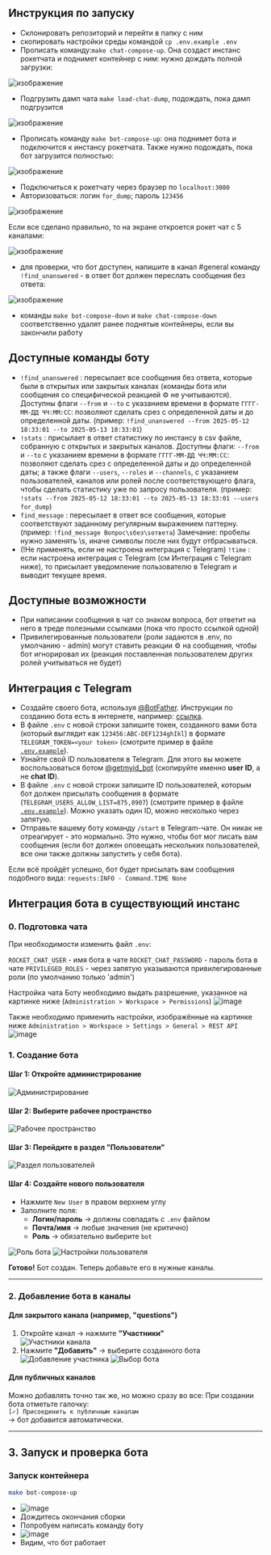 ## Инструкция по запуску

- Склонировать репозиторий и перейти в папку с ним
- скопировать настройки среды командой `cp .env.example .env`
- Прописать команду:`make chat-compose-up`. Она создаст инстанс рокетчата и поднимет контейнер с ним: нужно дождать полной загрузки:

![изображение](https://github.com/user-attachments/assets/d38cc4d4-6c44-40e4-a3ae-d9812d30501e)

- Подгрузить дамп чата `make load-chat-dump`, подождать, пока дамп подгрузится


![изображение](https://github.com/user-attachments/assets/8fb09596-bdb6-4078-91ba-594c78bf2c41)

- Прописать команду `make bot-compose-up`: она поднимет бота и подключится к инстансу рокетчата. Также нужно подождать, пока бот загрузится полностью:


![изображение](https://github.com/user-attachments/assets/504b1e63-b1d7-44bf-a4b5-03578cf754ed)

- Подключиться к рокетчату через браузер по `localhost:3000`
- Авторизоваться: логин `for_dump`; пароль `123456`


![изображение](https://github.com/user-attachments/assets/fe322cc4-1470-446c-b57b-44dc9f3ddd21)

Если все сделано правильно, то на экране откроется рокет чат с 5 каналами:


![изображение](https://github.com/user-attachments/assets/33a3f4fe-4833-4c97-b9d7-46ce12ee1783)

- для проверки, что бот доступен, напишите в канал #general команду `!find_unanswered` - в ответ бот должен переслать сообщения без ответа:


![изображение](https://github.com/user-attachments/assets/c4cd27b1-d08b-4184-b296-54b69509f3cf)

- команды `make bot-compose-down` и `make chat-compose-down` соответственно удалят ранее поднятые контейнеры, если вы закончили работу

## Доступные команды боту

- `!find_unanswered` : пересылает все сообщения без ответа, которые были в открытых или закрытых каналах (команды бота или сообщения со специфической реакцией :gear: не учитываются). Доступны флаги `--from` и `--to`  с указанием времени в формате `ГГГГ-ММ-ДД ЧЧ:ММ:СС`: позволяют сделать срез с определенной даты и до определенной даты. (пример: `!find_unanswered --from 2025-05-12 18:33:01 --to 2025-05-13 18:33:01`)
- `!stats` : присылает в ответ статистику по инстансу в csv файле, собранную с открытых и закрытых каналов. Доступны флаги: `--from` и `--to`  с указанием времени в формате `ГГГГ-ММ-ДД ЧЧ:ММ:СС`: позволяют сделать срез с определенной даты и до определенной даты; а также флаги `--users`, `--roles` и `--channels`, с указанием пользователей, каналов или ролей после соответствующего флага, чтобы сделать статистику уже по запросу пользователя. (пример: `!stats --from 2025-05-12 18:33:01 --to 2025-05-13 18:33:01 --users for_dump`)
- `find_message` : пересылает в ответ все сообщения, которые соответствуют заданному регулярным выражением паттерну. (пример: `!find_message Вопрос\sбез\sответа`) Замечание: пробелы нужно заменять \s, иначе символы после них будут отбрасываться.
- (!Не применять, если не настроена интеграция с Telegram) `!time` : если настроена интеграция с Telegram (см Интеграция с Telegram ниже), то присылает уведомление пользователю в Telegram и выводит текущее время.

## Доступные возможности

- При написании сообщения в чат со знаком вопроса, бот ответит на него в треде полезными ссылками (пока что просто ссылкой одной)
- Привилегированные пользователи (роли задаются в .env, по умолчанию - admin) могут ставить реакции :gear: на сообщения, чтобы бот игнорировал их (реакция поставленная пользователем других ролей учитываться не будет)

## Интеграция с Telegram
- Создайте своего бота, используя [@BotFather](https://t.me/BotFather). Инструкции по созданию бота есть в интернете, например: [ссылка](https://marketolog.mts.ru/blog/kak-sozdat-bota-v-botfather-gaid-dlya-novichkov).
- В файле `.env` с новой строки запишите токен, созданного вами бота (который выглядит как `123456:ABC-DEF1234ghIkl`) в формате `TELEGRAM_TOKEN=<your token>` (смотрите пример в файле [`.env.example`](.env.example)).
- Узнайте свой ID пользователя в Telegram. Для этого вы можете воспользоваться ботом [@getmyid_bot](https://t.me/getmyid_bot) (скопируйте именно **user ID**, а не **chat ID**).
- В файле `.env` с новой строки запишите ID пользователей, которым бот должен присылать сообщения в формате (`TELEGRAM_USERS_ALLOW_LIST=875,8907`) (смотрите пример в файле [`.env.example`](.env.example)). Можно указать один ID, можно несколько через запятую.
- Отправьте вашему боту команду `/start` в Telegram-чате. Он никак не отреагирует - это нормально. Это нужно, чтобы бот мог писать вам сообщения (если бот должен оповещать нескольких пользователей, все они также должны запустить у себя бота).

Если всё пройдёт успешно, бот будет присылать вам сообщения подобного вида: `requests:INFO - Command.TIME None`

## Интеграция бота в существующий инстанс

### 0. Подготовка чата
При необходимости изменить файл `.env`:

`ROCKET_CHAT_USER` - имя бота в чате
`ROCKET_CHAT_PASSWORD` - пароль бота в чате
`PRIVILEGED_ROLES` - через запятую указываются привилегированные роли (по умолчанию только 'admin')

Настройка чата
Боту необходимо выдать разрешение, указанное на картинке ниже (`Administration > Workspace > Permissions`)
![image](https://github.com/user-attachments/assets/99fa9d53-bfae-4099-8dd9-c860d5c7c6bc)

Также необходимо применить настройки, изображённые на картинке ниже `Administration > Workspace > Settings > General > REST API`
![image](https://github.com/user-attachments/assets/fd0b709a-ffce-4b8b-ab8b-100f41638a01)


### 1. Создание бота

#### Шаг 1: Откройте администрирование
![Администрирование](https://github.com/user-attachments/assets/d58dcda8-a747-4d8f-8c65-4ca80ae511fd)

#### Шаг 2: Выберите рабочее пространство
![Рабочее пространство](https://github.com/user-attachments/assets/aa611969-cccf-482c-b0ee-1738d0716f86)

#### Шаг 3: Перейдите в раздел "Пользователи"
![Раздел пользователей](https://github.com/user-attachments/assets/34b241e8-53f4-4909-9128-8e9f5e757a57)

#### Шаг 4: Создайте нового пользователя
- Нажмите `New User` в правом верхнем углу
- Заполните поля:
  - **Логин/пароль** → должны совпадать с `.env` файлом
  - **Почта/имя** → любые значения (не критично)
  - **Роль** → обязательно выберите `bot`

![Роль бота](https://github.com/user-attachments/assets/0eb45c8c-596f-4458-be8f-1bfd6d9d9897)
![Настройки пользователя](https://github.com/user-attachments/assets/6091d4f3-8e84-4028-bd05-4880fe989429)

**Готово!** Бот создан. Теперь добавьте его в нужные каналы.

---

### 2. Добавление бота в каналы

#### Для закрытого канала (например, "questions")
1. Откройте канал → нажмите **"Участники"**  
   ![Участники канала](https://github.com/user-attachments/assets/0008158e-85ce-42ec-8085-803779ca9c3c)
2. Нажмите **"Добавить"** → выберите созданного бота  
   ![Добавление участника](https://github.com/user-attachments/assets/6a0100bf-bcd1-4d66-9a44-668d97da769c)
   ![Выбор бота](https://github.com/user-attachments/assets/1546dca9-9fc4-4f58-8601-c7973414a894)

#### Для публичных каналов
Можно добавлять точно так же, но можно сразу во все:
При создании бота отметьте галочку:  
`[✓] Присоединить к публичным каналам`  
→ бот добавится автоматически.

---

## 3. Запуск и проверка бота

### Запуск контейнера
```bash
make bot-compose-up
```
- ![image](https://github.com/user-attachments/assets/90eacfee-fe14-4d13-affd-6a0155c1313e)
- Дождитесь окончания сборки
- Попробуем написать команду боту
- ![image](https://github.com/user-attachments/assets/d825e71c-bcb5-4c36-bdff-3d976d48cb54)
- Видим, что бот работает


